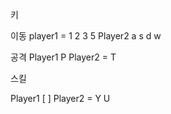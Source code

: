 
키

이동 
player1 = 1 2 3 5  Player2 a s d w

공격 
Player1 P  Player2 = T 

스킬 

Player1 [  ]  Player2 = Y  U  


